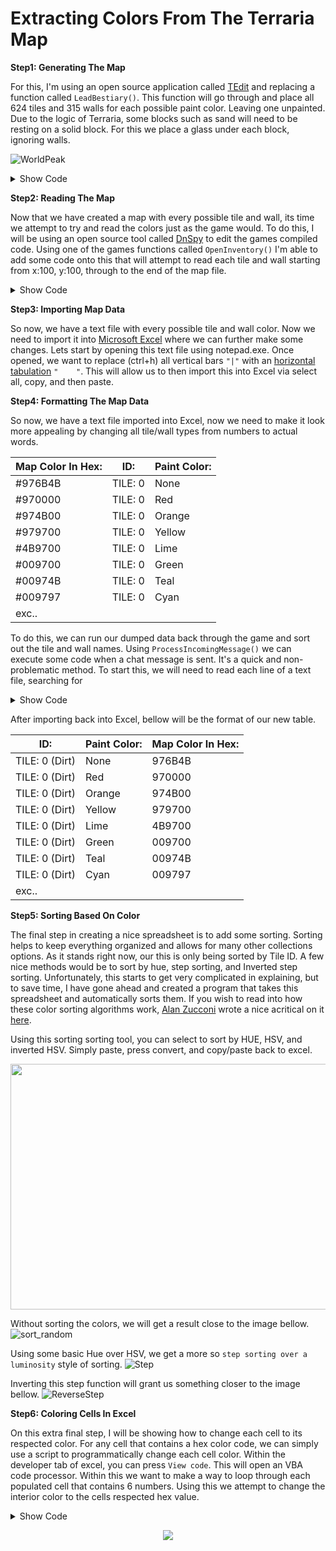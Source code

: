 # Extracting Colors From The Terraria Map


 **Step1: Generating The Map**
 
For this, I'm using an open source application called [TEdit](https://github.com/TEdit/Terraria-Map-Editor) and replacing a function called `LeadBestiary()`. This function will go through and place all 624 tiles and 315 walls for each possible paint color. Leaving one unpainted. Due to the logic of Terraria, some blocks such as sand will need to be resting on a solid block. For this we place a glass under each block, ignoring walls.

![WorldPeak](https://user-images.githubusercontent.com/33048298/182737324-46cccf11-4f6b-46ed-b521-0f0144494b2b.PNG)

<details><summary>Show Code</summary>
 
```c#
public void LoadBestiary()
{
    // Stage World Vars
    int minx = 100;
    int maxx = this._wvm.CurrentWorld.TilesWide - 100;
    int miny = 100;
    int maxy = this._wvm.CurrentWorld.TilesHigh - 100;
    
    // Reset Vars
    int tile = 0;
    int paint = 0;
    bool useGlass = false;
    
    // First Do Tiles
    for (int x = minx; x < maxx; x++)
    {
        for (int y = miny; y < maxy; y++)
        {
            try
            {
                if (!useGlass)
                {
                    this._wvm.CurrentWorld.Tiles[x, y].Type = (ushort)tile;
                    this._wvm.CurrentWorld.Tiles[x, y].IsActive = true;
                    this._wvm.CurrentWorld.Tiles[x, y].TileColor = (byte)paint;
                    if (tile == 624 && paint == 31)
                    {
                        // Define New Vars
                        minx = (x + 2);
                        goto LeaveTileLoop;
                    }

                    if (paint == 31)
                    {
                        tile++;
                        paint = 0;
                    }
                    else
                    {
                        paint++;
                    }

                    useGlass = true;
                }
                else
                {
                    this._wvm.CurrentWorld.Tiles[x, y].Type = (ushort)54;
                    this._wvm.CurrentWorld.Tiles[x, y].IsActive = true;
                    useGlass = false;
                }
            }
            catch (Exception)
            {
                MessageBox.Show("Error.");
            }
        }

        // Offset Right
        x++;
    }

    LeaveTileLoop:
    
    // Reset Vars
    tile = 1;
    paint = 0;
    
    // Next Do Walls
    for (int x = minx; x < maxx; x++)
    {
        for (int y = miny; y < maxy; y++)
        {
            try
            {
                this._wvm.CurrentWorld.Tiles[x, y].Wall = (ushort)tile;
                this._wvm.CurrentWorld.Tiles[x, y].WallColor = (byte)paint;
                if (tile == 315 && paint == 31)
                {
                    // Define New Vars
                    minx = x;
                    goto LeaveWallLoop;
                }

                if (paint == 31)
                {
                    tile++;
                    paint = 0;
                }
                else
                {
                    paint++;
                }
            }
            catch (Exception)
            {
                MessageBox.Show("Error.");
            }
        }
    }

    LeaveWallLoop:
        System.Windows.Forms.MessageBox.Show("Finished.");
}
```
</details>

 **Step2: Reading The Map**
 
 Now that we have created a map with every possible tile and wall, its time we attempt to try and read the colors just as the game would. To do this, I will be using an open source tool called [DnSpy](https://github.com/dnSpy/dnSpy) to edit the games compiled code. Using one of the games functions called `OpenInventory()` I'm able to add some code onto this that will attempt to read each tile and wall starting from x:100, y:100, through to the end of the map file.
 
<details><summary>Show Code</summary>
 
 ```c#
private static void OpenInventory()
{
    int minTilesX = 100;
    int maxTilesX = Main.maxTilesX;
    int minTilesY = 100;
    int maxTilesY = Main.maxTilesY;
    for (int i = minTilesX; i < maxTilesX; i++)
    {
        for (int j = minTilesY; j < maxTilesY; j++)
        {
            try
            {
                MapTile mapTile = Main.Map[i, j];
                if (Main.tile[i, j].wall != 0)
                {
                    File.AppendAllText("C:\\Program Files (x86)\\Steam\\steamapps\\common\\Terraria\\colors.txt", string.Concat(new object[]{MapHelper.GetMapTileXnaColor(ref mapTile).Hex3().ToUpper(), "|", "WALL: " + Main.tile[i, j].wall, "|", GetPaintFromByte(Main.tile[i, j].wallColor()), Environment.NewLine}));
                }
                else
                {
                    File.AppendAllText("C:\\Program Files (x86)\\Steam\\steamapps\\common\\Terraria\\colors.txt", string.Concat(new object[]{MapHelper.GetMapTileXnaColor(ref mapTile).Hex3().ToUpper(), "|", "TILE: " + Main.tile[i, j].type, "|", GetPaintFromByte(Main.tile[i, j].color()), Environment.NewLine}));
                }
            }
            catch (Exception)
            {
                MessageBox.Show("Error.");
            }
        }
    }
}

public static string GetPaintFromByte(byte color)
{
    string result = "None";
    if (color == 0)
    {
        result = "None";
    }
    else if (color == 1)
    {
        result = "Red";
    }
    else if (color == 2)
    {
        result = "Orange";
    }
    else if (color == 3)
    {
        result = "Yellow";
    }
    else if (color == 4)
    {
        result = "Lime";
    }
    else if (color == 5)
    {
        result = "Green";
    }
    else if (color == 6)
    {
        result = "Teal";
    }
    else if (color == 7)
    {
        result = "Cyan";
    }
    else if (color == 8)
    {
        result = "SkyBlue";
    }
    else if (color == 9)
    {
        result = "Blue";
    }
    else if (color == 10)
    {
        result = "Purple";
    }
    else if (color == 11)
    {
        result = "Violet";
    }
    else if (color == 12)
    {
        result = "Pink";
    }
    else if (color == 13)
    {
        result = "DeepRed";
    }
    else if (color == 14)
    {
        result = "DeepOrange";
    }
    else if (color == 15)
    {
        result = "DeepYellow";
    }
    else if (color == 16)
    {
        result = "DeepLime";
    }
    else if (color == 17)
    {
        result = "DeepGreen";
    }
    else if (color == 18)
    {
        result = "DeepTeal";
    }
    else if (color == 19)
    {
        result = "DeepCyan";
    }
    else if (color == 20)
    {
        result = "DeepSkyBlue";
    }
    else if (color == 21)
    {
        result = "DeepBlue";
    }
    else if (color == 22)
    {
        result = "DeepPurple";
    }
    else if (color == 23)
    {
        result = "DeepViolet";
    }
    else if (color == 24)
    {
        result = "DeepPink";
    }
    else if (color == 25)
    {
        result = "Black";
    }
    else if (color == 26)
    {
        result = "White";
    }
    else if (color == 27)
    {
        result = "Gray";
    }
    else if (color == 28)
    {
        result = "Brown";
    }
    else if (color == 29)
    {
        result = "Shadow";
    }
    else if (color == 30)
    {
        result = "Negative";
    }
    else if (color == 31)
    {
        result = "Illuminant";
    }

    return result;
}
  ```
</details>
    
 **Step3: Importing Map Data**
 
So now, we have a text file with every possible tile and wall color. Now we need to import it into [Microsoft Excel](https://www.microsoft.com/en-us/microsoft-365/excel) where we can further make some changes. Lets start by opening this text file using notepad.exe. Once opened, we want to replace (ctrl+h) all vertical bars `"|"` with an [horizontal tabulation](http://www.unicode-symbol.com/u/0009.html) `"	"`.  This will allow us to then import this into Excel via select all, copy, and then paste.
 
 
 **Step4: Formatting The Map Data**
 
 So now, we have a text file imported into Excel, now we need to make it look more appealing by changing all tile/wall types from numbers to actual words.

| Map Color In Hex: | ID: | Paint Color: |
|-------------------|-----|--------------|
|#976B4B|TILE: 0|None|
|#970000|TILE: 0|Red|
|#974B00|TILE: 0|Orange|
|#979700|TILE: 0|Yellow|
|#4B9700|TILE: 0|Lime|
|#009700|TILE: 0|Green|
|#00974B|TILE: 0|Teal|
|#009797|TILE: 0|Cyan|
|exc..|||

To do this, we can run our dumped data back through the game and sort out the tile and wall names. Using `ProcessIncomingMessage()` we can execute some code when a chat message is sent. It's a quick and non-problematic method.  To start this, we will need to read each line of a text file, searching for 

<details><summary>Show Code</summary>
 
```c#
public void ProcessIncomingMessage(ChatMessage message, int clientId)
{
    try
    {
        foreach (string line in File.ReadAllLines(@"C:\Program Files (x86)\Steam\steamapps\common\Terraria\colors.txt"))
        {
            // Get first four chars of string
            if (line.Substring(0, 4) == "WALL")
            {
                // Adjust strings
                string wallid = line.Replace("WALL: ", "");
                if (wallid.Length == 1)
                {
                    // Save text
                    File.AppendAllText(@"C:\Program Files (x86)\Steam\steamapps\common\Terraria\colorsOut.txt", string.Concat(new object[]{"WALL: ", wallid, "   (", Terraria.ID.WallID.Search.GetName(int.Parse(wallid)), ")", Environment.NewLine}));
                }
                else if (wallid.Length == 2)
                {
                    // Save text
                    File.AppendAllText(@"C:\Program Files (x86)\Steam\steamapps\common\Terraria\colorsOut.txt", string.Concat(new object[]{"WALL: ", wallid, "  (", Terraria.ID.WallID.Search.GetName(int.Parse(wallid)), ")", Environment.NewLine}));
                }
                else if (wallid.Length == 3)
                {
                    // Save text
                    File.AppendAllText(@"C:\Program Files (x86)\Steam\steamapps\common\Terraria\colorsOut.txt", string.Concat(new object[]{"WALL: ", wallid, " (", Terraria.ID.WallID.Search.GetName(int.Parse(wallid)), ")", Environment.NewLine}));
                }
            }
            else if (line.Substring(0, 4) == "TILE")
            {
                // Adjust strings
                string tileid = line.Replace("TILE: ", "");
                if (tileid.Length == 1)
                {
                    // Save text
                    File.AppendAllText(@"C:\Program Files (x86)\Steam\steamapps\common\Terraria\colorsOut.txt", string.Concat(new object[]{"TILE: ", tileid, "   (", Terraria.ID.TileID.Search.GetName(int.Parse(tileid)), ")", Environment.NewLine}));
                }
                else if (tileid.Length == 2)
                {
                    // Save text
                    File.AppendAllText(@"C:\Program Files (x86)\Steam\steamapps\common\Terraria\colorsOut.txt", string.Concat(new object[]{"TILE: ", tileid, "  (", Terraria.ID.TileID.Search.GetName(int.Parse(tileid)), ")", Environment.NewLine}));
                }
                else if (tileid.Length == 3)
                {
                    // Save text
                    File.AppendAllText(@"C:\Program Files (x86)\Steam\steamapps\common\Terraria\colorsOut.txt", string.Concat(new object[]{"TILE: ", tileid, " (", Terraria.ID.TileID.Search.GetName(int.Parse(tileid)), ")", Environment.NewLine}));
                }
            }
        }

        MessageBox.Show("Task Completed");
    }
    catch (Exception)
    {
        MessageBox.Show("Error Saving Data");
    }
}
```
</details>

After importing back into Excel, bellow will be the format of our new table.

| ID: | Paint Color: | Map Color In Hex: |
|-----|--------------|-------------------|
|TILE: 0 (Dirt)|None|976B4B|
|TILE: 0 (Dirt)|Red|970000|
|TILE: 0 (Dirt)|Orange|974B00|
|TILE: 0 (Dirt)|Yellow|979700|
|TILE: 0 (Dirt)|Lime|4B9700|
|TILE: 0 (Dirt)|Green|009700|
|TILE: 0 (Dirt)|Teal|00974B|
|TILE: 0 (Dirt)|Cyan|009797|
|exc..|||


 **Step5: Sorting Based On Color**
 
 The final step in creating a nice spreadsheet is to add some sorting. Sorting helps to keep everything organized and allows for many other collections options. As it stands right now, our this is only being sorted by Tile ID. A few nice methods would be to sort by hue, step sorting, and Inverted step sorting. Unfortunately, this starts to get very complicated in explaining, but to save time, I have gone ahead and created a program that takes this spreadsheet and automatically sorts them. If you wish to read into how these color sorting algorithms work, [Alan Zucconi](https://www.alanzucconi.com/ "View all posts by Alan Zucconi") wrote a nice acritical on it [here](https://www.alanzucconi.com/2015/09/30/colour-sorting/).
 
Using this sorting sorting tool, you can select to sort by HUE, HSV, and inverted HSV. Simply paste, press convert, and copy/paste back to excel. 
<p align="center">
  <img width="799" height="393" src="https://user-images.githubusercontent.com/33048298/180627810-4b43d413-0899-4974-ac9a-73f2d87ac01e.PNG">
</p>

Without sorting the colors, we will get a result close to the image bellow.
![sort_random](https://user-images.githubusercontent.com/33048298/180627851-49cd4897-0ec9-43bd-92a5-b6ca94dd1739.png)

Using some basic Hue over HSV, we get a more so `step sorting over a luminosity` style of sorting.
![Step](https://user-images.githubusercontent.com/33048298/180627893-5584ed6d-d0a4-4e53-a75f-c8adb3ad40ef.png)

Inverting this step function will grant us something closer to the image bellow.
![ReverseStep](https://user-images.githubusercontent.com/33048298/180627900-7595697e-05f2-42c5-8e24-26843c376427.png)


 **Step6: Coloring Cells In Excel**
 
 On this extra final step, I will be showing how to change each
 cell to its respected color. For any cell that contains a hex color code, we can simply use a script to programmatically change each cell color. Within the developer tab of excel, you can press `View code`. This will open an VBA code processor. Within this we want to make a way to loop through each populated cell that contains 6 numbers. Using this we attempt to change the interior color to the cells respected hex value.

<details><summary>Show Code</summary>
 
```vba
Private Sub Worksheet_Change(ByVal Target As Range)
    On Error GoTo bm_Safe_Exit
    Application.EnableEvents = False
    Dim rng As Range, clr As String
    For Each rng In Target
        If Len(rng.Value2) = 6 Then
            clr = rng.Value2
            rng.Interior.Color = _
              RGB(Application.Hex2Dec(Left(clr, 2)), _
                Application.Hex2Dec(Mid(clr, 3, 2)), _
                Application.Hex2Dec(Right(clr, 2)))
        End If
    Next rng
    
bm_Safe_Exit:
    Application.EnableEvents = True
End Sub
```
</details>

<p align="center">
  <img src="https://user-images.githubusercontent.com/33048298/180628858-5fcdac97-4c78-4022-a40e-ff3e13c72c00.PNG">
</p>
